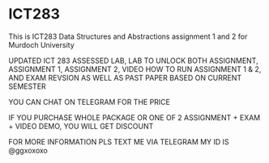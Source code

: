 # ICT283
This is ICT283 Data Structures and Abstractions assignment 1 and 2 for Murdoch University

UPDATED ICT 283 ASSESSED LAB, LAB TO UNLOCK BOTH ASSIGNMENT, ASSIGNMENT 1, ASSIGNMENT 2, VIDEO HOW TO RUN ASSIGNMENT 1 & 2, AND EXAM REVSION AS WELL AS PAST PAPER BASED ON CURRENT SEMESTER

YOU CAN CHAT ON TELEGRAM FOR THE PRICE

IF YOU PURCHASE WHOLE PACKAGE OR ONE OF 2 ASSIGNMENT + EXAM + VIDEO DEMO, YOU WILL GET DISCOUNT

FOR MORE INFORMATION PLS TEXT ME VIA TELEGRAM MY ID IS @ggxoxoxo
